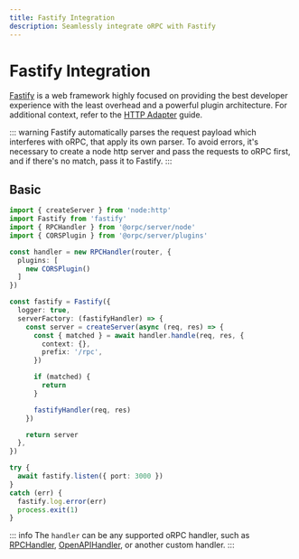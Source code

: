 ```yaml
---
title: Fastify Integration
description: Seamlessly integrate oRPC with Fastify
---
```


# Fastify Integration

[Fastify](https://fastify.dev/) is a web framework highly focused on providing the best developer experience with the least overhead and a powerful plugin architecture. For additional context, refer to the [HTTP Adapter](/docs/adapters/http) guide.

::: warning
Fastify automatically parses the request payload which interferes with oRPC, that apply its own parser. To avoid errors, it's necessary to create a node http server and pass the requests to oRPC first, and if there's no match, pass it to Fastify.
:::

## Basic

```ts
import { createServer } from 'node:http'
import Fastify from 'fastify'
import { RPCHandler } from '@orpc/server/node'
import { CORSPlugin } from '@orpc/server/plugins'

const handler = new RPCHandler(router, {
  plugins: [
    new CORSPlugin()
  ]
})

const fastify = Fastify({
  logger: true,
  serverFactory: (fastifyHandler) => {
    const server = createServer(async (req, res) => {
      const { matched } = await handler.handle(req, res, {
        context: {},
        prefix: '/rpc',
      })

      if (matched) {
        return
      }

      fastifyHandler(req, res)
    })

    return server
  },
})

try {
  await fastify.listen({ port: 3000 })
}
catch (err) {
  fastify.log.error(err)
  process.exit(1)
}
```

::: info
The `handler` can be any supported oRPC handler, such as [RPCHandler](/docs/rpc-handler), [OpenAPIHandler](/docs/openapi/openapi-handler), or another custom handler.
:::
